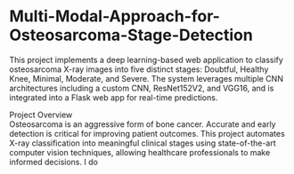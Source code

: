 # Multi-Modal-Approach-for-Osteosarcoma-Stage-Detection
This project implements a deep learning-based web application to classify osteosarcoma X-ray images into five distinct stages: Doubtful, Healthy Knee, Minimal, Moderate, and Severe. The system leverages multiple CNN architectures including a custom CNN, ResNet152V2, and VGG16, and is integrated into a Flask web app for real-time predictions.

Project Overview         
Osteosarcoma is an aggressive form of bone cancer. Accurate and early detection is critical for improving patient outcomes. This project automates X-ray classification into meaningful clinical stages using state-of-the-art computer vision techniques, allowing healthcare professionals to make informed decisions.
I do
